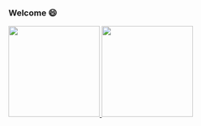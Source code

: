### Welcome :smile:

<p align="left">
<a href="https://github.com/NuFi4g">
  <img height="180em" src="https://github-readme-stats-eight-theta.vercel.app/api/top-langs/?username=NuFi4g&layout=compact&langs_count=8&theme=algolia"/>
  <img height="180em" src="https://github-readme-stats-eight-theta.vercel.app/api?username=NuFi4g&show_icons=true&theme=algolia&include_all_commits=true&count_private=true"/>
</a>
</p>

